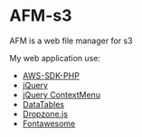 # AFM-s3
AFM is a web file manager for s3

My web application use:
* [AWS-SDK-PHP](https://github.com/aws/aws-sdk-php)
* [jQuery](https://jquery.com/)
* [jQuery ContextMenu](https://github.com/swisnl/jQuery-contextMenu)
* [DataTables](https://datatables.net/)
* [Dropzone.js](http://www.dropzonejs.com/)
* [Fontawesome](http://fontawesome.com/)
